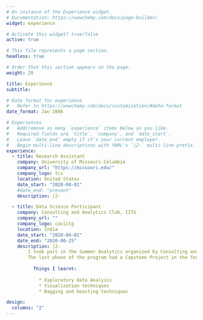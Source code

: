 ```yaml
---
# An instance of the Experience widget.
# Documentation: https://wowchemy.com/docs/page-builder/
widget: experience

# Activate this widget? true/false
active: true

# This file represents a page section.
headless: true

# Order that this section appears on the page.
weight: 20

title: Experience
subtitle:

# Date format for experience
#   Refer to https://wowchemy.com/docs/customization/#date-format
date_format: Jan 2006

# Experiences.
#   Add/remove as many `experience` items below as you like.
#   Required fields are `title`, `company`, and `date_start`.
#   Leave `date_end` empty if it's your current employer.
#   Begin multi-line descriptions with YAML's `|2-` multi-line prefix.
experience:
  - title: Research Assistant
    company: University of Missouri-Columbia
    company_url: "https://missouri.edu/"
    company_logo: tcs
    location: United States
    date_start: "2020-08-01"
    #date_end: "present"
    description: |2-

  - title: Data Science Participant
    company: Consulting and Analytics Club, IITG
    company_url: ""
    company_logo: caciitg
    location: India
    date_start: "2020-04-01"
    date_end: "2020-06-25"
    description: |2-
        I took part in the Summer Analytics organized by Consulting and Analytics Club of IITG wherein I learnt a lot about various Machine Learning techniques. It was a comprehensive course on Visualization, EDA techniques and ML Algorithms.
        The last phase of the program had a Capstone Project in the form of a competition where I was placed in the top 50 percentile of the participants.
        
          Things I learnt:
          
            * Exploratory Data Analysis
            * Visualization techniques
            * Bagging and boosting techniques

design:
  columns: "2"
---
```

